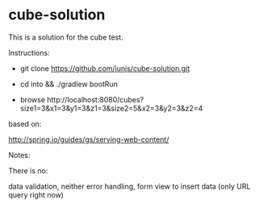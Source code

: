 cube-solution
=============

This is a solution for the cube test.

Instructions:

- git clone https://github.com/junjs/cube-solution.git

- cd into && ./gradlew bootRun

- browse http://localhost:8080/cubes?size1=3&x1=3&y1=3&z1=3&size2=5&x2=3&y2=3&z2=4

based on:

http://spring.io/guides/gs/serving-web-content/

Notes:

There is no:

data validation, neither error handling, form view to insert data (only URL query right now)
